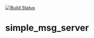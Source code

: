 [![Build Status](https://travis-ci.org/pratikmallya/simple_msg_server.svg?branch=master)](https://travis-ci.org/pratikmallya/simple_msg_server)

# simple_msg_server
